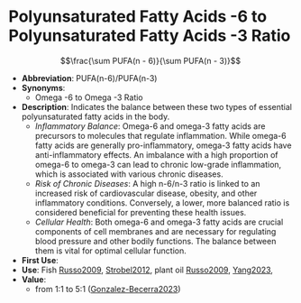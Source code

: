 # Polyunsaturated Fatty Acids -6 to Polyunsaturated Fatty Acids -3 Ratio

$$\frac{\sum PUFA(n - 6)}{\sum PUFA(n - 3)}$$

* **Abbreviation**: PUFA(n-6)/PUFA(n-3)
* **Synonyms**:
    * Omega -6 to Omega -3 Ratio
* **Description**: Indicates the balance between these two types of essential polyunsaturated fatty acids in the body.
    * *Inflammatory Balance*: Omega-6 and omega-3 fatty acids are precursors to molecules that regulate inflammation. While omega-6 fatty acids are generally pro-inflammatory, omega-3 fatty acids have anti-inflammatory effects. An imbalance with a high proportion of omega-6 to omega-3 can lead to chronic low-grade inflammation, which is associated with various chronic diseases.
    * *Risk of Chronic Diseases*: A high n-6/n-3 ratio is linked to an increased risk of cardiovascular disease, obesity, and other inflammatory conditions. Conversely, a lower, more balanced ratio is considered beneficial for preventing these health issues.
    * *Cellular Health*: Both omega-6 and omega-3 fatty acids are crucial components of cell membranes and are necessary for regulating blood pressure and other bodily functions. The balance between them is vital for optimal cellular function.
* **First Use**:
* **Use**: Fish [Russo2009], [Strobel2012], plant oil [Russo2009], [Yang2023],
* **Value**:
    * from 1:1 to 5:1 ([Gonzalez-Becerra2023])

[Russo2009]: https://doi.org/10.1016/j.bcp.2008.10.020 "Russo2009"
[Strobel2012]: https://doi.org/10.1186/1476-511X-11-144 "Strobel2012"
[Yang2023]: https://doi.org/10.3389/fnut.2023.1166702 "Yang2023"
[Gonzalez-Becerra2023]: (https://doi.org/10.3390/healthcare11162333) "Gonzalez-Becerra2023"
